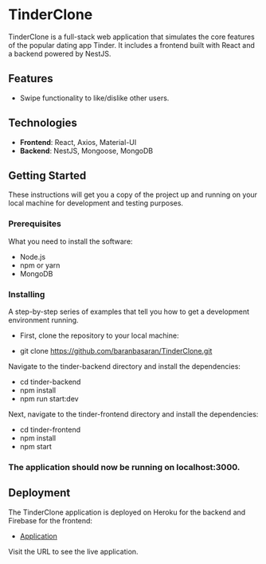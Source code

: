 # TinderClone

TinderClone is a full-stack web application that simulates the core features of the popular dating app Tinder. It includes a frontend built with React and a backend powered by NestJS.

## Features

- Swipe functionality to like/dislike other users.

## Technologies

- **Frontend**: React, Axios, Material-UI
- **Backend**: NestJS, Mongoose, MongoDB

## Getting Started

These instructions will get you a copy of the project up and running on your local machine for development and testing purposes.

### Prerequisites

What you need to install the software:

- Node.js
- npm or yarn
- MongoDB

### Installing

A step-by-step series of examples that tell you how to get a development environment running.

- First, clone the repository to your local machine:

- git clone https://github.com/baranbasaran/TinderClone.git

Navigate to the tinder-backend directory and install the dependencies:

- cd tinder-backend
- npm install
- npm run start:dev

Next, navigate to the tinder-frontend directory and install the dependencies:

- cd tinder-frontend
- npm install
- npm start


### The application should now be running on localhost:3000.



Deployment
----------

The TinderClone application is deployed on Heroku for the backend and Firebase for the frontend:
- [Application](https://tinde-clone-e8485.firebaseapp.com/)

Visit the URL to see the live application.
